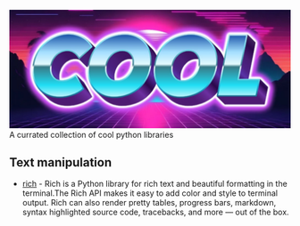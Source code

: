 ![banner](/banner.jpg "banner")
A currated collection of cool python libraries

## Text manipulation

- [rich](https://github.com/Textualize/rich) - Rich is a Python library for rich text and beautiful formatting in the terminal.The Rich API makes it easy to add color and style to terminal output. Rich can also render pretty tables, progress bars, markdown, syntax highlighted source code, tracebacks, and more — out of the box.
